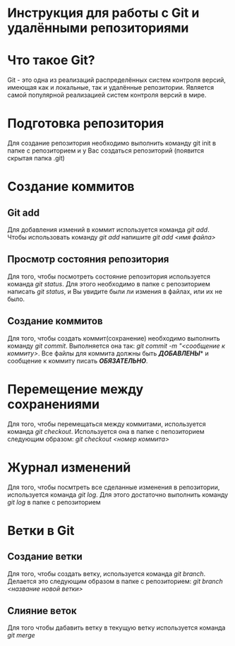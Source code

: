 # Инструкция для работы с Git и удалёнными репозиториями

Что такое Git?
===
 Git - это одна из реализаций распределённых систем контроля версий, имеющая как и локальные, так и удалённые репозитории. Является самой популярной реализацией систем контроля версий в мире. 

 Подготовка репозитория
 ===
 Для создание репозитория необходимо выполнить команду git init в папке с репозиторием и у Вас создаться репозиторий (появится скрытая папка .git)

 Создание коммитов
 ===

Git add
---
Для добавления измений в коммит используется команда *git add*. Чтобы использовать команду *git add* напишите *git add <имя файла>*

Просмотр состояния репозитория
---
Для того, чтобы посмотреть состояние репозитория используется команда *git status*. Для этого необходимо в папке с репозиторием написать *git status*, и Вы увидите были ли измения в файлах, или их не было.

Создание коммитов
---
Для того, чтобы создать коммит(сохранение) необходимо выполнить команду *git commit*. Выполняется она так: *git commit -m "<сообщение к коммиту>*. Все файлы для коммита должны быть ***ДОБАВЛЕНЫ**** и сообщение к коммиту писать ***ОБЯЗАТЕЛЬНО***.

 Перемещение между сохранениями
 ===
 Для того, чтобы перемещаться между коммитами, используется команда *git checkout*. Используется она в папке с пепозиторием следующим образом: *git checkout <номер коммита>*

 Журнал изменений
 ===
 Для того, чтобы посмтреть все сделанные изменения в репозитории, используется команда _git log_. Для этого достаточно выполнить команду _git log_ в папке с репозиторием

Ветки в Git
===
## Создание ветки

Для того, чтобы создать ветку, используется команда _git branch_. Делается это следующим образом в папке с репозиторием: *git branch <название новой ветки>*

Слияние веток
---
Для того чтобы дабавить ветку в текущую ветку используется команда _git merge_